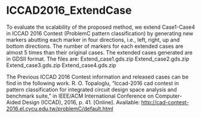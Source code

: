 # ICCAD2016_ExtendCase
To evaluate the scalability of the proposed method, we extend Case1-Case4 in ICCAD 2016 Contest (ProblemC pattern classification) by generating new markers abutting each marker in four directions, i.e., left, right, up and bottom directions. 
The number of markers for each extended cases are almost 5 times than their original cases. 
The extended cases generated are in GDSII format. The files are:
Extend_case1.gds.zip
Extend_case2.gds.zip
Extend_case3.gds.zip
Extend_case4.gds.zip

The Previous ICCAD 2016 Contest information and released cases can be find in the following work.
R. O. Topaloglu, “Iccad-2016 cad contest in pattern classification for integrated circuit design space analysis and benchmark suite,” in IEEE/ACM International Conference on Computer-Aided Design (ICCAD), 2016, p. 41. 
[Online]. Available: http://cad-contest-2016.el.cycu.edu.tw/problemC/default.html
